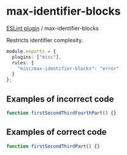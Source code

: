 # max-identifier-blocks

[ESLint plugin](https://iliubinskii.github.io/eslint-plugin-misc/) / max-identifier-blocks

Restricts identifier complexity.

```ts
module.exports = {
  plugins: ["misc"],
  rules: {
    "misc/max-identifier-blocks": "error"
  }
};
```

## Examples of incorrect code

```ts
function firstSecondThirdFourthPart() {}
```

## Examples of correct code

```ts
function firstSecondThirdPart() {}
```